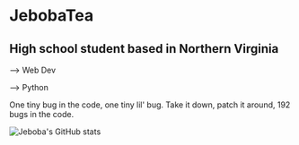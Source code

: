 # JebobaTea
## High school student based in Northern Virginia 
--> Web Dev

--> Python

One tiny bug in the code, one tiny lil' bug. Take it down, patch it around, 192 bugs in the code.

![Jeboba's GitHub stats](https://github-readme-stats.vercel.app/api?username=JebobaTea)

